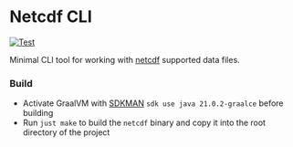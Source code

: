 # Netcdf CLI

[![Test](https://github.com/stellarsunset/netcdf-cli/actions/workflows/test.yaml/badge.svg)](https://github.com/stellarsunset/netcdf-cli/actions/workflows/test.yaml)

Minimal CLI tool for working with [netcdf](https://github.com/stellarsunset/netcdf) supported data files.

### Build

- Activate GraalVM with [SDKMAN](https://sdkman.io/) `sdk use java 21.0.2-graalce` before building
- Run `just make` to build the `netcdf` binary and copy it into the root directory of the project
